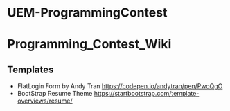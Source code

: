# UEM-ProgrammingContest

# Programming_Contest_Wiki

## Templates
- FlatLogin Form by Andy Tran https://codepen.io/andytran/pen/PwoQgO
- BootStrap Resume Theme https://startbootstrap.com/template-overviews/resume/
